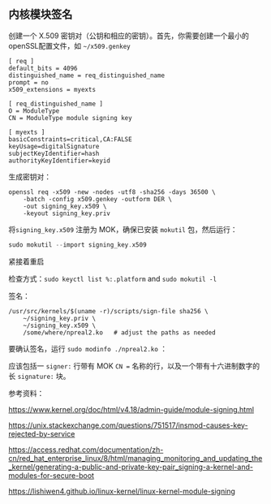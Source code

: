 ## 内核模块签名

创建一个 X.509 密钥对（公钥和相应的密钥）。首先，你需要创建一个最小的openSSL配置文件，如 `~/x509.genkey`

```
[ req ]
default_bits = 4096
distinguished_name = req_distinguished_name
prompt = no
x509_extensions = myexts

[ req_distinguished_name ]
O = ModuleType
CN = ModuleType module signing key

[ myexts ]
basicConstraints=critical,CA:FALSE
keyUsage=digitalSignature
subjectKeyIdentifier=hash
authorityKeyIdentifier=keyid
```

生成密钥对：

```
openssl req -x509 -new -nodes -utf8 -sha256 -days 36500 \
    -batch -config x509.genkey -outform DER \
    -out signing_key.x509 \
    -keyout signing_key.priv
```



将`signing_key.x509` 注册为 MOK，确保已安装 `mokutil` 包，然后运行：

```c
sudo mokutil --import signing_key.x509
```

紧接着重启



检查方式：`sudo keyctl list %:.platform`  and `sudo mokutil -l` 



签名：

```
/usr/src/kernels/$(uname -r)/scripts/sign-file sha256 \
    ~/signing_key.priv \
    ~/signing_key.x509 \
    /some/where/npreal2.ko   # adjust the paths as needed
```

要确认签名，运行 `sudo modinfo ./npreal2.ko` ：

应该包括一 `signer:` 行带有 MOK `CN =` 名称的行，以及一个带有十六进制数字的长 `signature:` 块。



参考资料：

https://www.kernel.org/doc/html/v4.18/admin-guide/module-signing.html

https://unix.stackexchange.com/questions/751517/insmod-causes-key-rejected-by-service

https://access.redhat.com/documentation/zh-cn/red_hat_enterprise_linux/8/html/managing_monitoring_and_updating_the_kernel/generating-a-public-and-private-key-pair_signing-a-kernel-and-modules-for-secure-boot

https://lishiwen4.github.io/linux-kernel/linux-kernel-module-signing